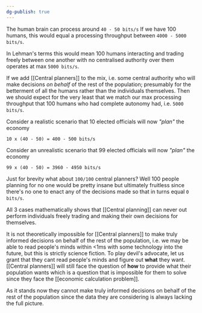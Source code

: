 ```yaml
---
dg-publish: true
---
```

The human brain can process around `40 - 50 bits/s`
If we have 100 humans, this would equal a processing throughput between `4000 - 5000 bits/s`.

In Lehman's terms this would mean 100 humans interacting and trading freely between one another with no centralised authority over them operates at max `5000 bits/s`.


If we add [[Central planners]] to the mix, i.e. some central authority who will make decisions _on behalf_ of the rest of the population; presumably for the betterment of all the humans rather than the individuals themselves. Then we should expect for the very least that we match our max processing throughput that 100 humans who had complete autonomy had, i.e. `5000 bits/s`.

Consider a realistic scenario that 10 elected officials will now _"plan"_ the economy
```
10 x (40 - 50) = 400 - 500 bits/s
```
Consider an unrealistic scenario that 99 elected officials will now _"plan"_ the economy
```
99 x (40 - 50) = 3960 - 4950 bits/s
```
Just for brevity what about `100/100` central planners?
Well 100 people planning for no one would be pretty insane but ultimately fruitless since there's no one to enact any of the decisions made so that in turns equal `0 bits/s`.

All 3 cases mathematically shows that [[Central planning]] can never out perform individuals freely trading and making their own decisions for themselves.


It is not theoretically impossible  for [[Central planners]] to make truly informed decisions on behalf of the rest of the population, i.e. we may be able to read people's minds within <1ms with some technology into the future, but this is strictly science fiction. To play devil's advocate, let us grant that they cant read people's minds and figure out __what__ they want. [[Central planners]] will still face the question of __how__ to provide what their population wants which is a question that is impossible for them to solve since they face the [[economic calculation problem]].

As it stands now they cannot make truly informed decisions on behalf of the rest of the population since the data they are considering is always lacking the full picture.


